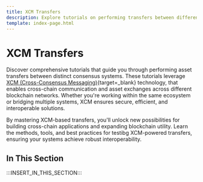 ```yaml
---
title: XCM Transfers
description: Explore tutorials on performing transfers between different consensus systems using XCM technology to enable cross-chain interoperability.
template: index-page.html
---
```


# XCM Transfers

Discover comprehensive tutorials that guide you through performing asset transfers between distinct consensus systems. These tutorials leverage [XCM (Cross-Consensus Messaging)](/develop/interoperability/intro-to-xcm/){target=\_blank} technology, that enables cross-chain communication and asset exchanges across different blockchain networks. Whether you're working within the same ecosystem or bridging multiple systems, XCM ensures secure, efficient, and interoperable solutions.

By mastering XCM-based transfers, you'll unlock new possibilities for building cross-chain applications and expanding blockchain utility. Learn the methods, tools, and best practices for testibg XCM-powered transfers, ensuring your systems achieve robust interoperability.

## In This Section

:::INSERT_IN_THIS_SECTION:::